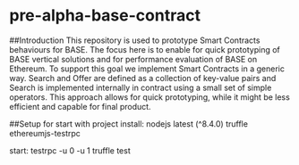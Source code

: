 # pre-alpha-base-contract

##Introduction
This repository is used to prototype Smart Contracts behaviours for BASE. The focus here is to enable for quick prototyping of BASE vertical solutions and for performance evaluation of BASE on Ethereum. To support this goal we implement Smart Contracts in a generic way. Search and Offer are defined as a collection of key-value pairs and Search is implemented internally in contract using a small set of simple operators. This approach allows for quick prototyping, while it might be less efficient and capable for final product.

##Setup
for start with project install:
nodejs latest (^8.4.0)
truffle
ethereumjs-testrpc

start:
testrpc -u 0 -u 1
truffle test
